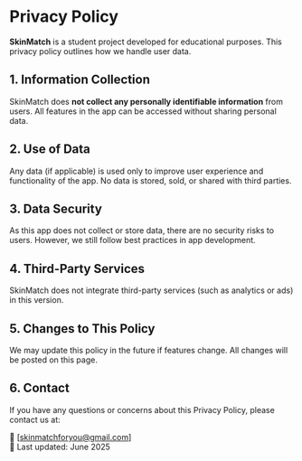 # Privacy Policy

**SkinMatch** is a student project developed for educational purposes. This privacy policy outlines how we handle user data.

## 1. Information Collection
SkinMatch does **not collect any personally identifiable information** from users. All features in the app can be accessed without sharing personal data.

## 2. Use of Data
Any data (if applicable) is used only to improve user experience and functionality of the app. No data is stored, sold, or shared with third parties.

## 3. Data Security
As this app does not collect or store data, there are no security risks to users. However, we still follow best practices in app development.

## 4. Third-Party Services
SkinMatch does not integrate third-party services (such as analytics or ads) in this version.

## 5. Changes to This Policy
We may update this policy in the future if features change. All changes will be posted on this page.

## 6. Contact
If you have any questions or concerns about this Privacy Policy, please contact us at:

📧 [skinmatchforyou@gmail.com]  
📅 Last updated: June 2025
